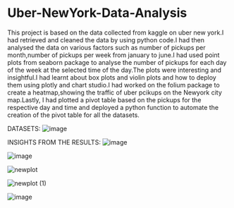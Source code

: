 # Uber-NewYork-Data-Analysis

This project is based on the data collected from kaggle on uber new york.I had retrieved and cleaned the data by using python code.I had then analysed the data on various factors such as number of pickups per month,number of pickups per week from january to june.I had used point plots from seaborn package to analyse the number of pickups for each day of the week at the selected time of the day.The plots were interesting and insightful.I had learnt about box plots and violin plots and how to deploy them using plotly and chart studio.I had worked on the folium package to create a heatmap,showing the traffic of uber pcikups on the Newyork city map.Lastly, I had plotted a pivot table based on the pickups for the respective day and time and deployed a python function to automate the creation of the pivot table for all the datasets.

DATASETS:
![image](https://github.com/Srivatsan8055/Uber-NewYork-Data-Analysis/assets/114812178/3c31bb19-2481-4a9e-9f15-f24b3e4b7675)

INSIGHTS FROM THE RESULTS:
![image](https://github.com/Srivatsan8055/Uber-NewYork-Data-Analysis/assets/114812178/55e1819a-607d-4449-ab13-742bc0d9f088)

![image](https://github.com/Srivatsan8055/Uber-NewYork-Data-Analysis/assets/114812178/82c1ea92-f2e5-4a71-8e92-118380b15d5d)

![newplot](https://github.com/Srivatsan8055/Uber-NewYork-Data-Analysis/assets/114812178/ac8fff14-df55-4729-9399-3629298e7e8f)

![newplot (1)](https://github.com/Srivatsan8055/Uber-NewYork-Data-Analysis/assets/114812178/3d9300ab-16b0-4c3c-804f-c7ac16c0aa08)

![image](https://github.com/Srivatsan8055/Uber-NewYork-Data-Analysis/assets/114812178/7ad75100-535b-458d-85fd-7a00df5fcf46)
